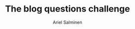 ---
layout: post
title: "The blog questions challenge"
link: https://arielsalminen.com/2025/the-blog-questions-challenge/
author: "Ariel Salminen"
published_date: "25/04/2025"
description: "This challenge has been recently making rounds on the Internet and as I’ve seen a lot of my friends and people I follow in the tech industry take part, I figured that I want to, as well. So this is me answering a set of questions about how and why I blog on this website."
language: "en"
categories: "Liens"
tags: "blog"
og-tags: "blog"
permalink: /:categories/:year/:month/:day/:title/
---
